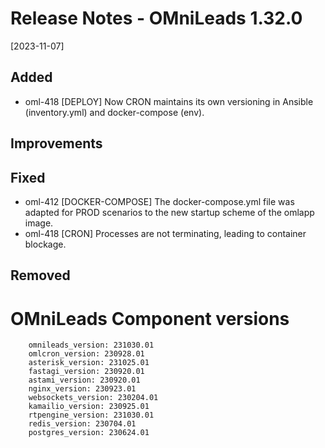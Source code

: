 # Release Notes - OMniLeads 1.32.0
[2023-11-07]

## Added

* oml-418 [DEPLOY] Now CRON maintains its own versioning in Ansible (inventory.yml) and docker-compose (env).

## Improvements


## Fixed

* oml-412 [DOCKER-COMPOSE] The docker-compose.yml file was adapted for PROD scenarios to the new startup scheme of the omlapp image.
* oml-418 [CRON] Processes are not terminating, leading to container blockage.

## Removed


# OMniLeads Component versions

```
    omnileads_version: 231030.01
    omlcron_version: 230928.01
    asterisk_version: 231025.01
    fastagi_version: 230920.01
    astami_version: 230920.01
    nginx_version: 230923.01
    websockets_version: 230204.01
    kamailio_version: 230925.01
    rtpengine_version: 231030.01
    redis_version: 230704.01
    postgres_version: 230624.01
```
